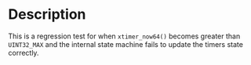 Description
===========

This is a regression test for when `xtimer_now64()` becomes greater than
`UINT32_MAX` and the internal state machine fails to update the timers state
correctly.
